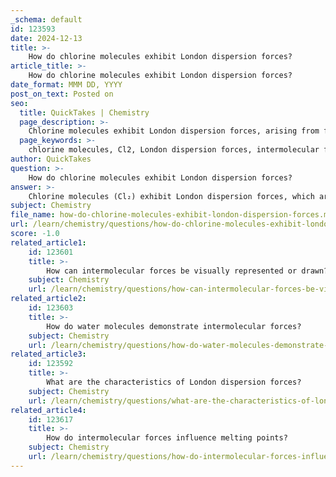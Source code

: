 ```yaml
---
_schema: default
id: 123593
date: 2024-12-13
title: >-
    How do chlorine molecules exhibit London dispersion forces?
article_title: >-
    How do chlorine molecules exhibit London dispersion forces?
date_format: MMM DD, YYYY
post_on_text: Posted on
seo:
  title: QuickTakes | Chemistry
  page_description: >-
    Chlorine molecules exhibit London dispersion forces, arising from fluctuations in electron density that create temporary dipoles and induce attraction between nonpolar Cl2 molecules. This helps explain their physical properties such as boiling point.
  page_keywords: >-
    chlorine molecules, Cl2, London dispersion forces, intermolecular forces, electron density, temporary dipoles, attractive force, nonpolar molecule, polarizability, covalent bond, physical properties, boiling point, gas behavior
author: QuickTakes
question: >-
    How do chlorine molecules exhibit London dispersion forces?
answer: >-
    Chlorine molecules (Cl₂) exhibit London dispersion forces, which are a type of intermolecular force that arises due to the temporary fluctuations in electron density within molecules. These fluctuations create instantaneous dipoles that can induce dipoles in neighboring molecules, leading to an attractive force between them.\n\nIn the case of chlorine, which is a diatomic nonpolar molecule, the London dispersion forces are the only type of intermolecular force present. Although chlorine molecules are covalently bonded (Cl-Cl), the interactions between separate Cl₂ molecules are governed by these dispersion forces. The strength of London dispersion forces is influenced by the size and polarizability of the molecules involved. Chlorine, with a molar mass of approximately 71 g/mol and a relatively larger atomic radius compared to lighter gases like fluorine, exhibits stronger London dispersion forces than smaller, lighter molecules.\n\nAs the chlorine molecules come close to each other, the movement of electrons can lead to temporary dipoles, which in turn induce dipoles in adjacent molecules. This results in an attractive force that contributes to the overall behavior of chlorine gas, including its physical properties such as boiling point. For instance, chlorine has a boiling point of 238 K, which is higher than that of fluorine (F₂) due to the stronger London dispersion forces present in Cl₂.\n\nIn summary, chlorine molecules exhibit London dispersion forces due to the temporary fluctuations in electron distribution, which create attractive interactions between nonpolar Cl₂ molecules. These forces are significant in determining the physical properties of chlorine, particularly in the context of its state at room temperature and its boiling point.
subject: Chemistry
file_name: how-do-chlorine-molecules-exhibit-london-dispersion-forces.md
url: /learn/chemistry/questions/how-do-chlorine-molecules-exhibit-london-dispersion-forces
score: -1.0
related_article1:
    id: 123601
    title: >-
        How can intermolecular forces be visually represented or drawn?
    subject: Chemistry
    url: /learn/chemistry/questions/how-can-intermolecular-forces-be-visually-represented-or-drawn
related_article2:
    id: 123603
    title: >-
        How do water molecules demonstrate intermolecular forces?
    subject: Chemistry
    url: /learn/chemistry/questions/how-do-water-molecules-demonstrate-intermolecular-forces
related_article3:
    id: 123592
    title: >-
        What are the characteristics of London dispersion forces?
    subject: Chemistry
    url: /learn/chemistry/questions/what-are-the-characteristics-of-london-dispersion-forces
related_article4:
    id: 123617
    title: >-
        How do intermolecular forces influence melting points?
    subject: Chemistry
    url: /learn/chemistry/questions/how-do-intermolecular-forces-influence-melting-points
---
```


&nbsp;